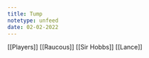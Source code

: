 ```yaml
---
title: Tump
notetype: unfeed
date: 02-02-2022
---
```


[[Players]]
[[Raucous]]
[[Sir Hobbs]]
[[Lance]]